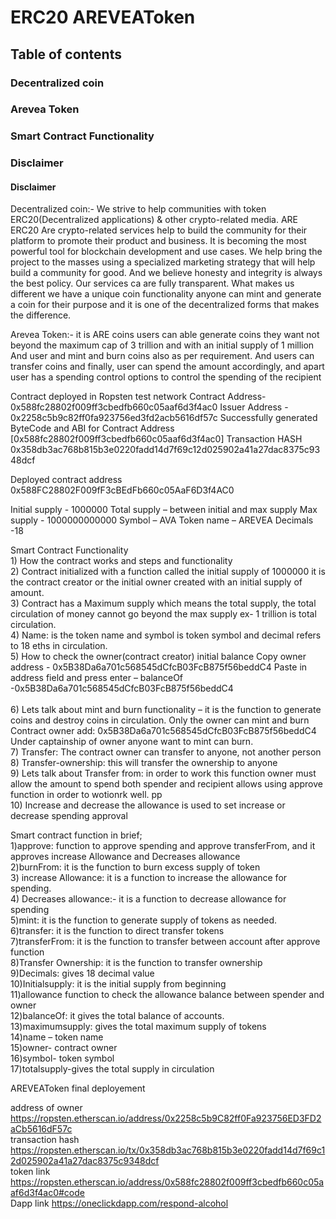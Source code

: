 
# ERC20 AREVEAToken
## Table of contents
### Decentralized coin
### Arevea Token
### Smart Contract Functionality 
### Disclaimer 

#### Disclaimer 
Decentralized coin:- We strive to help communities with token ERC20(Decentralized applications) & other crypto-related media. ARE ERC20 
Are crypto-related services help to build the community for their platform to promote their product and business. It is becoming the most powerful tool for blockchain development and use cases. We help bring the project to the masses using a specialized marketing strategy that will help build a community for good. 
And we believe honesty and integrity is always the best policy. Our services ca are fully transparent. 
What makes us different we have a unique coin functionality anyone can mint and generate a coin for their purpose and it is one of the decentralized forms that makes the difference. 


Arevea Token:- it is  ARE coins users can able generate coins they want not beyond the maximum cap of 3 trillion and with an initial supply of 1 million 
And user and mint and burn coins also as per requirement. And users can transfer coins and finally, user can spend the amount accordingly, and apart user has a spending control options to control the spending of the recipient 

Contract deployed in Ropsten test network
Contract Address- 0x588fc28802f009ff3cbedfb660c05aaf6d3f4ac0
Issuer Address - 0x2258c5b9c82ff0fa923756ed3fd2acb5616df57c
Successfully generated ByteCode and ABI for Contract Address [0x588fc28802f009ff3cbedfb660c05aaf6d3f4ac0]
Transaction HASH 
0x358db3ac768b815b3e0220fadd14d7f69c12d025902a41a27dac8375c9348dcf

Deployed contract address 0x588FC28802F009fF3cBEdFb660c05AaF6D3f4AC0

Initial supply - 1000000
Total supply – between initial and max supply 
Max supply  - 1000000000000 
Symbol – AVA
Token name – AREVEA
Decimals -18

Smart Contract Functionality 
<br>1)	How the contract works and steps and functionality 
<br>2)	Contract initialized with a function called the initial supply of 1000000 it is the contract creator or the initial owner created with an initial supply of amount. 
<br>3)	Contract has a Maximum supply which means the total supply, the total circulation of money cannot go beyond the max supply ex- 1 trillion is total circulation.
<br>4)	Name: is the token name and symbol is token symbol and decimal refers to 18 eths in circulation. 
<br>5)	How to check the owner(contract creator) initial balance 
Copy owner address - 0x5B38Da6a701c568545dCfcB03FcB875f56beddC4
Paste in address field and press enter  – balanceOf -0x5B38Da6a701c568545dCfcB03FcB875f56beddC4  
<br>6)	Lets talk about mint and burn functionality – it is the function to generate coins and destroy coins in circulation. Only the owner can mint and burn
Contract owner add: 0x5B38Da6a701c568545dCfcB03FcB875f56beddC4 
Under captainship of owner anyone want to mint can burn.
<br>7)	Transfer: The contract owner can transfer to anyone, not another person 
<br>8)	Transfer-ownership: this will transfer the ownership to anyone 
<br>9)	Lets talk about Transfer from: in order to work this function owner must allow the amount to spend both spender and recipient allows using approve function in order to wotionrk well. pp
<br>10)	Increase and decrease the allowance is used to set increase or decrease spending approval

Smart contract function in brief;
<br>1)approve: function to approve spending and approve transferFrom, and it approves increase Allowance and Decreases allowance 
<br>2)burnFrom: it is the function to burn excess supply of token
<br>3) increase Allowance: it is a function to increase the allowance for spending.
<br>4) Decreases allowance:- it is a function to decrease allowance for spending 
<br>5)mint: it is the function to generate supply of tokens as needed.
<br>6)transfer: it is the function to direct transfer tokens 
<br>7)transferFrom: it is the function to transfer between account after approve function
<br>8)Transfer Ownership: it is the function to transfer ownership
<br>9)Decimals: gives 18 decimal value 
<br>10)Initialsupply: it is the initial supply from beginning
<br>11)allowance function to check the allowance balance between spender and owner
<br>12)balanceOf: it gives the total balance of accounts.
<br>13)maximumsupply: gives the total maximum supply of tokens 
<br>14)name – token name
<br>15)owner- contract owner
<br>16)symbol- token symbol
<br>17)totalsupply-gives the total supply in circulation 

AREVEAToken final deployement

address of owner https://ropsten.etherscan.io/address/0x2258c5b9C82ff0Fa923756ED3FD2aCb5616dF57c
<br>transaction hash https://ropsten.etherscan.io/tx/0x358db3ac768b815b3e0220fadd14d7f69c12d025902a41a27dac8375c9348dcf
<br>token link https://ropsten.etherscan.io/address/0x588fc28802f009ff3cbedfb660c05aaf6d3f4ac0#code
<br>Dapp link https://oneclickdapp.com/respond-alcohol



